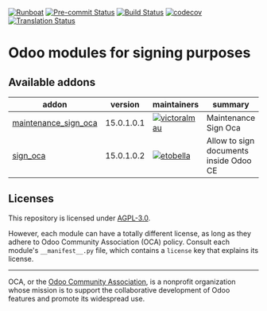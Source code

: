 
[![Runboat](https://img.shields.io/badge/runboat-Try%20me-875A7B.png)](https://runboat.odoo-community.org/builds?repo=OCA/sign&target_branch=15.0)
[![Pre-commit Status](https://github.com/OCA/sign/actions/workflows/pre-commit.yml/badge.svg?branch=15.0)](https://github.com/OCA/sign/actions/workflows/pre-commit.yml?query=branch%3A15.0)
[![Build Status](https://github.com/OCA/sign/actions/workflows/test.yml/badge.svg?branch=15.0)](https://github.com/OCA/sign/actions/workflows/test.yml?query=branch%3A15.0)
[![codecov](https://codecov.io/gh/OCA/sign/branch/15.0/graph/badge.svg)](https://codecov.io/gh/OCA/sign)
[![Translation Status](https://translation.odoo-community.org/widgets/sign-15-0/-/svg-badge.svg)](https://translation.odoo-community.org/engage/sign-15-0/?utm_source=widget)

<!-- /!\ do not modify above this line -->

# Odoo modules for signing purposes



<!-- /!\ do not modify below this line -->

<!-- prettier-ignore-start -->

[//]: # (addons)

Available addons
----------------
addon | version | maintainers | summary
--- | --- | --- | ---
[maintenance_sign_oca](maintenance_sign_oca/) | 15.0.1.0.1 | [![victoralmau](https://github.com/victoralmau.png?size=30px)](https://github.com/victoralmau) | Maintenance Sign Oca
[sign_oca](sign_oca/) | 15.0.1.0.2 | [![etobella](https://github.com/etobella.png?size=30px)](https://github.com/etobella) | Allow to sign documents inside Odoo CE

[//]: # (end addons)

<!-- prettier-ignore-end -->

## Licenses

This repository is licensed under [AGPL-3.0](LICENSE).

However, each module can have a totally different license, as long as they adhere to Odoo Community Association (OCA)
policy. Consult each module's `__manifest__.py` file, which contains a `license` key
that explains its license.

----
OCA, or the [Odoo Community Association](http://odoo-community.org/), is a nonprofit
organization whose mission is to support the collaborative development of Odoo features
and promote its widespread use.
